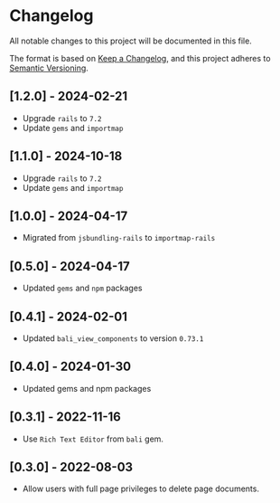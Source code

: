 # Changelog

All notable changes to this project will be documented in this file.

The format is based on [Keep a Changelog](https://keepachangelog.com/en/1.0.0/),
and this project adheres to [Semantic Versioning](https://semver.org/spec/v2.0.0.html).

## [1.2.0] - 2024-02-21

- Upgrade `rails` to `7.2`
- Update `gems` and `importmap`

## [1.1.0] - 2024-10-18

- Upgrade `rails` to `7.2`
- Update `gems` and `importmap`

## [1.0.0] - 2024-04-17

- Migrated from `jsbundling-rails` to `importmap-rails`

## [0.5.0] - 2024-04-17

- Updated `gems` and `npm` packages

## [0.4.1] - 2024-02-01

- Updated `bali_view_components` to version `0.73.1`

## [0.4.0] - 2024-01-30

- Updated gems and npm packages

## [0.3.1] - 2022-11-16

- Use `Rich Text Editor` from `bali` gem.

## [0.3.0] - 2022-08-03

- Allow users with full page privileges to delete page documents.

